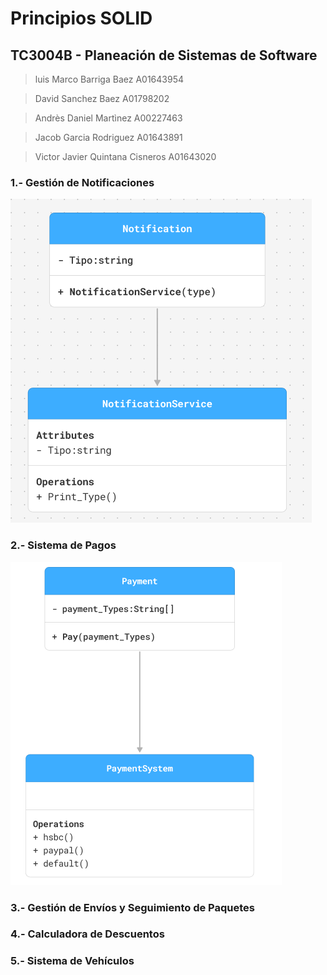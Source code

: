 # Principios SOLID

## TC3004B - Planeación de Sistemas de Software

> luis Marco Barriga Baez A01643954

> David Sanchez Baez  A01798202

> Andrès Daniel Martìnez A00227463

> Jacob Garcia Rodriguez A01643891

> Victor Javier Quintana Cisneros A01643020

### 1.- Gestión de Notificaciones 
![alt text](images/1.png)
### 2.- Sistema de Pagos
![alt text](images/2.png)
### 3.- Gestión de Envíos y Seguimiento de Paquetes

### 4.- Calculadora de Descuentos

### 5.- Sistema de Vehículos

